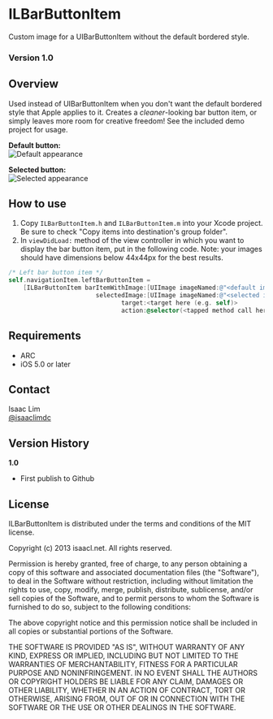 ILBarButtonItem
===============
Custom image for a UIBarButtonItem without the default bordered style.

### Version 1.0

Overview
--------
Used instead of UIBarButtonItem when you don't want the default bordered style that Apple applies to it. Creates a *cleaner*-looking bar button item, or simply leaves more room for creative freedom! See the included demo project for usage.

__Default button:__  
![Default appearance](http://isaacl.net/images/libraries/ILBarButtonItem1.png)

__Selected button:__  
![Selected appearance](http://isaacl.net/images/libraries/ILBarButtonItem2.png)

How to use
----------
1. Copy `ILBarButtonItem.h` and `ILBarButtonItem.m` into your Xcode project. Be sure to check "Copy items into destination's group folder".
2. In `viewDidLoad:` method of the view controller in which you want to display the bar button item, put in the following code. Note: your images should have dimensions below 44x44px for the best results.

```objective-c
/* Left bar button item */
self.navigationItem.leftBarButtonItem =
    [ILBarButtonItem barItemWithImage:[UIImage imageNamed:@"<default image here>.png"]
                        selectedImage:[UIImage imageNamed:@"<selected image here>.png"]
                               target:<target here (e.g. self)>
                               action:@selector(<tapped method call here>
```

Requirements
------------
- ARC
- iOS 5.0 or later

Contact
-------
Isaac Lim  
[@isaaclimdc](http://twitter.com/isaaclimdc)

Version History
---------------
__1.0__
- First publish to Github

License
-------
 ILBarButtonItem is distributed under the terms and conditions of the MIT license.

 Copyright (c) 2013 isaacl.net. All rights reserved.

 Permission is hereby granted, free of charge, to any person obtaining a copy
 of this software and associated documentation files (the "Software"), to deal
 in the Software without restriction, including without limitation the rights
 to use, copy, modify, merge, publish, distribute, sublicense, and/or sell
 copies of the Software, and to permit persons to whom the Software is
 furnished to do so, subject to the following conditions:

 The above copyright notice and this permission notice shall be included in
 all copies or substantial portions of the Software.

 THE SOFTWARE IS PROVIDED "AS IS", WITHOUT WARRANTY OF ANY KIND, EXPRESS OR
 IMPLIED, INCLUDING BUT NOT LIMITED TO THE WARRANTIES OF MERCHANTABILITY,
 FITNESS FOR A PARTICULAR PURPOSE AND NONINFRINGEMENT. IN NO EVENT SHALL THE
 AUTHORS OR COPYRIGHT HOLDERS BE LIABLE FOR ANY CLAIM, DAMAGES OR OTHER
 LIABILITY, WHETHER IN AN ACTION OF CONTRACT, TORT OR OTHERWISE, ARISING FROM,
 OUT OF OR IN CONNECTION WITH THE SOFTWARE OR THE USE OR OTHER DEALINGS IN
 THE SOFTWARE.
